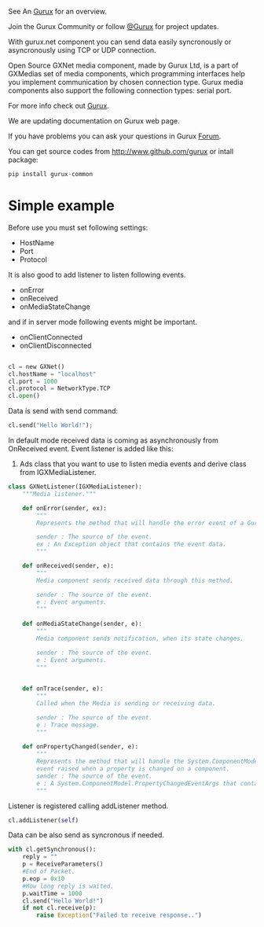 See An [Gurux](http://www.gurux.org/ "Gurux") for an overview.

Join the Gurux Community or follow [@Gurux](https://twitter.com/guruxorg "@Gurux") for project updates.

With gurux.net component you can send data easily syncronously or asyncronously using TCP or UDP connection.

Open Source GXNet media component, made by Gurux Ltd, is a part of GXMedias set of media components, which programming interfaces help you implement communication by chosen connection type. Gurux media components also support the following connection types: serial port.

For more info check out [Gurux](http://www.gurux.org/ "Gurux").

We are updating documentation on Gurux web page. 

If you have problems you can ask your questions in Gurux [Forum](http://www.gurux.org/forum).

You can get source codes from http://www.github.com/gurux or intall package: 

```python
pip install gurux-common
```

Simple example
=========================== 
Before use you must set following settings:
* HostName
* Port
* Protocol

It is also good to add listener to listen following events.
* onError
* onReceived
* onMediaStateChange

and if in server mode following events might be important.
* onClientConnected
* onClientDisconnected                

```python

cl = new GXNet()
cl.hostName = "localhost"
cl.port = 1000
cl.protocol = NetworkType.TCP
cl.open()

```

Data is send with send command:

```python
cl.send("Hello World!");
```
In default mode received data is coming as asynchronously from OnReceived event.
Event listener is added like this:
1. Ads class that you want to use to listen media events and derive class from IGXMediaListener.

```python
class GXNetListener(IGXMediaListener):
    """Media listener."""

    def onError(sender, ex):
        """
        Represents the method that will handle the error event of a Gurux component.

        sender : The source of the event.
        ex : An Exception object that contains the event data.
        """

    def onReceived(sender, e):
        """
        Media component sends received data through this method.

        sender : The source of the event.
        e : Event arguments.
        """
    
    def onMediaStateChange(sender, e):
        """
        Media component sends notification, when its state changes.

        sender : The source of the event.    
        e : Event arguments.
        """

    
    def onTrace(sender, e):
        """
        Called when the Media is sending or receiving data.

        sender : The source of the event.    
        e : Trace message.
        """
           
    def onPropertyChanged(sender, e):
        """
        Represents the method that will handle the System.ComponentModel.INotifyPropertyChanged.PropertyChanged
        event raised when a property is changed on a component.
    	sender : The source of the event.
    	e : A System.ComponentModel.PropertyChangedEventArgs that contains the event data.
        """    
```

Listener is registered calling addListener method.
```python
cl.addListener(self)

```

Data can be also send as syncronous if needed.

```python
with cl.getSynchronous():
    reply = ""
    p = ReceiveParameters()
    #End of Packet.
    p.eop = 0x10 
    #How long reply is waited.   
    p.waitTime = 1000
    cl.send("Hello World!")
    if not cl.receive(p):    
        raise Exception("Failed to receive response..")    

```
